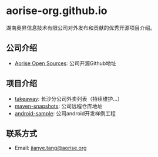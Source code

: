 # aorise-org.github.io  
湖南奥昇信息技术有限公司对外发布和贡献的优秀开源项目介绍。  

## 公司介绍
- [Aorise Open Sources](https://github.com/aorise-org): 公司开源Github地址


## 项目介绍
- [takeaway](https://aorise-org.github.io/takeaway/): 长沙分公司外卖列表（持续维护...）
- [maven-snapshots](https://github.com/aorise-org/maven-snapshots): 公司远程仓库地址
- [android-sample](https://github.com/aorise-org/android-sample): 公司android开发样例工程


## 联系方式
- Email: [jianye.tang@aorise.org](mailto:jianye.tang@aoirse.org)
